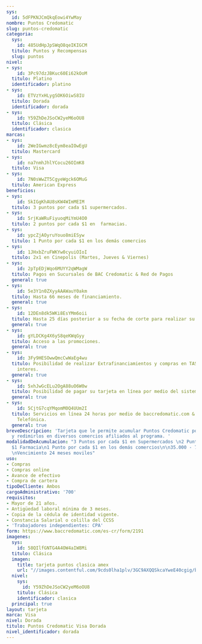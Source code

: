 ```yaml
---
sys:
  id: 5dFPKNJCmQkqEowi4YwMay
nombre: Puntos Credomatic
slug: puntos-credomatic
categoria:
  sys:
    id: 485UdHpJpSWqO8qeIKIGCM
  titulo: Puntos y Recompensas
  slug: puntos
nivel:
- sys:
    id: 3Pc97dzJBKuc60Ei62kOoM
  titulo: Platino
  identificador: platino
- sys:
    id: ETVzYxHLygSOK6OiwS8IU
  titulo: Dorada
  identificador: dorada
- sys:
    id: Y59ZhDeJSoCW2yeM6oOU8
  titulo: Clásica
  identificador: clasica
marcas:
- sys:
    id: 2WeIGwmz8cEym8eaIOwEgU
  titulo: Mastercard
- sys:
    id: na7nmhJhlYCocu26OImK8
  titulo: Visa
- sys:
    id: 7N0sWwZT5CgyeWgck6OMuG
  titulo: American Express
beneficios:
- sys:
    id: SkIGgKhAU8sKW4WImMEIM
  titulo: 3 puntos por cada $1 supermercados.
- sys:
    id: 5rjKaWRuFiyuoqMiYmU4O0
  titulo: 2 puntos por cada $1 en  farmacias.
- sys:
    id: ypcZjAOyruYouo8miESyw
  titulo: 1 Punto por cada $1 en los demás comercios
- sys:
    id: 1JHxbZruFWKYw0cyuiOIoI
  titulo: 2x1 en Cinepolis (Martes, Jueves & Viernes)
- sys:
    id: 2pTpEDjWqo6MUYY2qWMagW
  titulo: Pagos en Sucursales de BAC Credomatic & Red de Pagos
  general: true
- sys:
    id: 5e3Y1n0ZXyyAAAWauY0akm
  titulo: Hasta 66 meses de financiamiento.
  general: true
- sys:
    id: 12DEn8dk5WKi8EsYMm6oii
  titulo: Hasta 25 días posterior a su fecha de corte para realizar su pago.
  general: true
- sys:
    id: gYLDCKg4X6yS8qeKWqGyy
  titulo: Acceso a las promociones.
  general: true
- sys:
    id: 3Fy9HESOwwQmcCwWaEg4wu
  titulo: Posibilidad de realizar Extrafinanciamientos y compras en TASA CERO sin
    interes.
  general: true
- sys:
    id: 5xhJwGcELu2OgA88uO6W0w
  titulo: Posibilidad de pagar su tarjeta en línea por medio del sistema SINPE.
  general: true
- sys:
    id: 5CjtG7cqYMqomM0Q4UUm2I
  titulo: Servicios en línea 24 horas por medio de baccredomatic.com & a la Central
    Telefónica.
  general: true
breveDescripcion: 'Tarjeta que le permite acumular Puntos Credomatic por cada compras
  y redimirlos en diversos comercios afiliados al programa. '
modalidadDeAcumulacion: "3 Puntos por cada $1 en Supermercados \n2 Puntos por cada
  $1 Farmacia\n1 Punto por cada $1 en los demás comercios\n\n35.000 - 75.000 Puntos
  \nVencimiento 24 meses moviles"
uso:
- Compras
- Compras online
- Avance de efectivo
- Compra de cartera
tipoDeCliente: Ambos
cargoAdministrativo: '700'
requisitos:
- Mayor de 21 años.
- Antigüedad laboral mínima de 3 meses.
- Copia de la cédula de identidad vigente.
- Constancia Salarial o colilla del CCSS
- 'Trabajadores independientes: CPA'
form: https://www.baccredomatic.com/es-cr/form/2191
imagenes:
  sys:
    id: 58QIlfGNTG4A4OW4aIW8Mi
  titulo: Clásica
  imagen:
    title: tarjeta puntos clasica amex
    url: "//images.contentful.com/9cds0lha1plv/3GC9AXQQSkcaYweE40cgig/b72ccfacee34c88e82248569e1c1eff1/tarjeta_puntos_clasica_amex.jpg"
  nivel:
    sys:
      id: Y59ZhDeJSoCW2yeM6oOU8
    titulo: Clásica
    identificador: clasica
  principal: true
layout: tarjeta
marca: Visa
nivel: Dorada
titulo: Puntos Credomatic Visa Dorada
nivel_identificador: dorada
---
```

